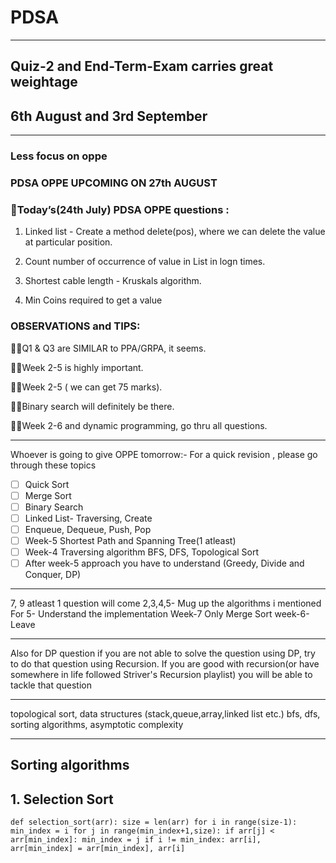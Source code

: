 # PDSA
***
## Quiz-2 and End-Term-Exam carries great weightage
## 6th August and 3rd September
***
### Less focus on oppe
### PDSA OPPE UPCOMING ON 27th AUGUST
### 📌Today’s(24th July) PDSA OPPE questions :

1. Linked list - Create a method delete(pos), where we can delete the value at particular position.

2. Count number of occurrence of value in List in logn times.

3. Shortest cable length - Kruskals algorithm.

4. Min Coins required to get a value

### OBSERVATIONS and TIPS:

☝🏻Q1 & Q3 are SIMILAR to PPA/GRPA, it seems.

☝🏻Week 2-5 is highly important.

☝🏻Week 2-5 ( we can get 75 marks).

☝🏻Binary search will definitely be there.

☝🏻Week 2-6 and dynamic programming, go thru all questions.
***
Whoever is going to give OPPE tomorrow:-
For a quick revision , please go through these topics

- [ ] Quick Sort
- [ ] Merge Sort
- [ ] Binary Search
- [ ] Linked List- Traversing, Create
- [ ] Enqueue, Dequeue, Push, Pop
- [ ] Week-5 Shortest Path and Spanning Tree(1 atleast)
- [ ] Week-4 Traversing algorithm BFS, DFS, Topological Sort
- [ ] After week-5 approach you have to understand (Greedy, Divide and Conquer, DP)
***
7, 9 atleast 1 question will come
2,3,4,5- Mug up the algorithms i mentioned
For 5- Understand the implementation
Week-7 Only Merge Sort 
week-6- Leave
***
Also for DP question if you are not able to solve the question using DP, try to do that question using Recursion. If you are good with recursion(or have somewhere in life followed Striver's Recursion playlist) you will be able to tackle that question
***
topological sort, data structures (stack,queue,array,linked list etc.) bfs, dfs, sorting algorithms, asymptotic complexity
***
## Sorting algorithms
## 1. Selection Sort
`def selection_sort(arr):
    size = len(arr)
    for i in range(size-1):
        min_index = i
        for j in range(min_index+1,size):
            if arr[j] < arr[min_index]:
                min_index = j
        if i != min_index:
            arr[i], arr[min_index] = arr[min_index], arr[i]
`
